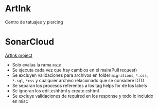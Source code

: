 # ArtInk
Centro de tatuajes y piercing 


# SonarCloud 
[ArtInk project](`https://sonarcloud.io/organizations/proyectos-universidad-utn/projects`)
- Solo evalua la rama `main`
- Se ejecuta cada vez que hay cambios en el main(Pull request)
- Se excluyen validaciones para archivos en folder `migrations`, `*.css`, `*.sql`, `*css` y cualquier archivo relacionado que se considere DTO
- Se separan los procesos referentes a los tag helps for de los labels
- Se ignoran los edit.cshhtml y create.cshtml
- Se excluye validaciones de required en los response y todo lo incluido en misc 
